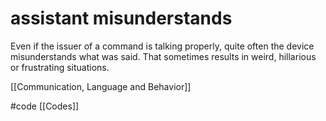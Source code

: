 # assistant misunderstands
Even if the issuer of a command is talking properly, quite often the device misunderstands what was said. That sometimes results in weird, hillarious or frustrating situations.

[[Communication, Language and Behavior]]

#code [[Codes]] 